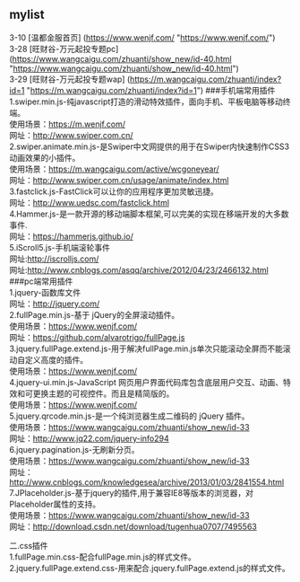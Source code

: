 ## mylist
  3-10   [温都金服首页] (https://www.wenjf.com/ "https://www.wenjf.com/") <br/>
  3-28   [旺财谷-万元起投专题pc] (https://www.wangcaigu.com/zhuanti/show_new/id-40.html "https://www.wangcaigu.com/zhuanti/show_new/id-40.html") <br/>
  3-29   [旺财谷-万元起投专题wap] (https://m.wangcaigu.com/zhuanti/index?id=1 "https://m.wangcaigu.com/zhuanti/index?id=1")
###手机端常用插件
  1.swiper.min.js-纯javascript打造的滑动特效插件，面向手机、平板电脑等移动终端。<br/>
      使用场景：https://m.wenjf.com/<br/>
      网址：http://www.swiper.com.cn/<br/>
  2.swiper.animate.min.js-是Swiper中文网提供的用于在Swiper内快速制作CSS3动画效果的小插件。<br/>
      使用场景：https://m.wangcaigu.com/active/wcgoneyear/ <br/>
      网址：http://www.swiper.com.cn/usage/animate/index.html<br/>
  3.fastclick.js-FastClick可以让你的应用程序更加灵敏迅捷。<br/>
      网址：http://www.uedsc.com/fastclick.html<br/>
  4.Hammer.js-是一款开源的移动端脚本框架,可以完美的实现在移端开发的大多数事件.<br/>
      网址：https://hammerjs.github.io/<br/>
  5.iScroll5.js-手机端滚轮事件<br/>
      网址:http://iscrolljs.com/<br/>
      网址:http://www.cnblogs.com/asqq/archive/2012/04/23/2466132.html
###pc端常用插件<br/>
   1.jquery-函数库文件 <br/>
         网址：http://jquery.com/<br/>
   2.fullPage.min.js-基于 jQuery的全屏滚动插件。<br/>
         使用场景：https://www.wenjf.com/<br/>
         网址：https://github.com/alvarotrigo/fullPage.js<br/>
   3.jquery.fullPage.extend.js-用于解决fullPage.min.js单次只能滚动全屏而不能滚动自定义高度的插件。<br/>
         使用场景：https://www.wenjf.com/<br/>
   4.jquery-ui.min.js-JavaScript 网页用户界面代码库包含底层用户交互、动画、特效和可更换主题的可视控件。而且是精简版的。<br/>
         使用场景：https://www.wenjf.com/<br/>
   5.jquery.qrcode.min.js-是一个纯浏览器生成二维码的 jQuery 插件。<br/>
         使用场景：https://www.wangcaigu.com/zhuanti/show_new/id-33 <br/>
         网址：http://www.jq22.com/jquery-info294<br/>
   6.jquery.pagination.js-无刷新分页。<br/>
         使用场景：https://www.wangcaigu.com/zhuanti/show_new/id-33 <br/>
         网址：http://www.cnblogs.com/knowledgesea/archive/2013/01/03/2841554.html<br/>
   7.JPlaceholder.js-基于jquery的插件,用于兼容IE8等版本的浏览器，对Placeholder属性的支持。<br/>
         使用场景：https://www.wangcaigu.com/zhuanti/show_new/id-33 <br/>
         网址：http://download.csdn.net/download/tugenhua0707/7495563<br/>

二.css插件<br/>
   1.fullPage.min.css-配合fullPage.min.js的样式文件。<br/>
   2.jquery.fullPage.extend.css-用来配合.jquery.fullPage.extend.js的样式文件。<br/>
